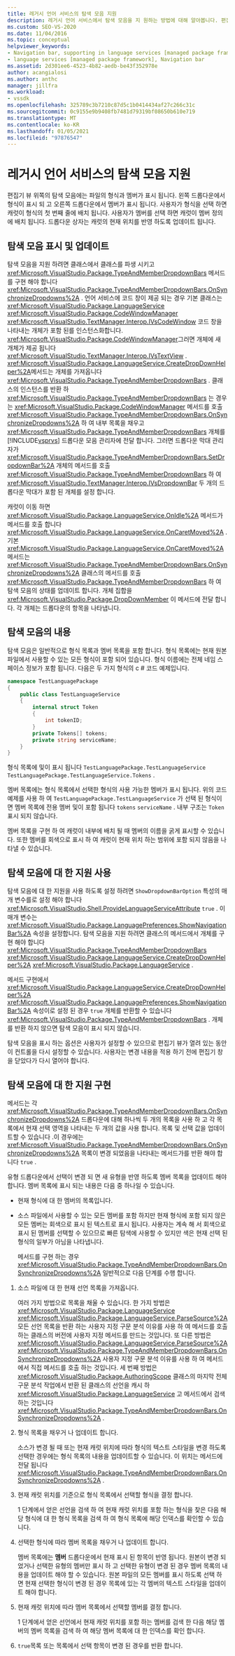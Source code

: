 ```yaml
---
title: 레거시 언어 서비스의 탐색 모음 지원
description: 레거시 언어 서비스에서 탐색 모음을 지 원하는 방법에 대해 알아봅니다. 편집기 보기의 탐색 모음은 파일의 형식 및 멤버를 표시 합니다.
ms.custom: SEO-VS-2020
ms.date: 11/04/2016
ms.topic: conceptual
helpviewer_keywords:
- Navigation bar, supporting in language services [managed package framework]
- language services [managed package framework], Navigation bar
ms.assetid: 2d301ee6-4523-4b82-aedb-be43f352978e
author: acangialosi
ms.author: anthc
manager: jillfra
ms.workload:
- vssdk
ms.openlocfilehash: 325789c3b7210c87d5c1b0414434af27c266c31c
ms.sourcegitcommit: 0c9155e9b9408fb7481d79319bf08650b610e719
ms.translationtype: MT
ms.contentlocale: ko-KR
ms.lasthandoff: 01/05/2021
ms.locfileid: "97876547"
---
```

# <a name="support-for-the-navigation-bar-in-a-legacy-language-service"></a>레거시 언어 서비스의 탐색 모음 지원
편집기 뷰 위쪽의 탐색 모음에는 파일의 형식과 멤버가 표시 됩니다. 왼쪽 드롭다운에서 형식이 표시 되 고 오른쪽 드롭다운에서 멤버가 표시 됩니다. 사용자가 형식을 선택 하면 캐럿이 형식의 첫 번째 줄에 배치 됩니다. 사용자가 멤버를 선택 하면 캐럿이 멤버 정의에 배치 됩니다. 드롭다운 상자는 캐럿의 현재 위치를 반영 하도록 업데이트 됩니다.

## <a name="displaying-and-updating-the-navigation-bar"></a>탐색 모음 표시 및 업데이트
 탐색 모음을 지원 하려면 클래스에서 클래스를 파생 시키고 <xref:Microsoft.VisualStudio.Package.TypeAndMemberDropdownBars> 메서드를 구현 해야 합니다 <xref:Microsoft.VisualStudio.Package.TypeAndMemberDropdownBars.OnSynchronizeDropdowns%2A> . 언어 서비스에 코드 창이 제공 되는 경우 기본 클래스는 <xref:Microsoft.VisualStudio.Package.LanguageService> <xref:Microsoft.VisualStudio.Package.CodeWindowManager> <xref:Microsoft.VisualStudio.TextManager.Interop.IVsCodeWindow> 코드 창을 나타내는 개체가 포함 된를 인스턴스화합니다. <xref:Microsoft.VisualStudio.Package.CodeWindowManager>그러면 개체에 새 개체가 제공 됩니다 <xref:Microsoft.VisualStudio.TextManager.Interop.IVsTextView> . <xref:Microsoft.VisualStudio.Package.LanguageService.CreateDropDownHelper%2A>메서드는 개체를 가져옵니다 <xref:Microsoft.VisualStudio.Package.TypeAndMemberDropdownBars> . 클래스의 인스턴스를 반환 하 <xref:Microsoft.VisualStudio.Package.TypeAndMemberDropdownBars> 는 경우는 <xref:Microsoft.VisualStudio.Package.CodeWindowManager> 메서드를 호출 <xref:Microsoft.VisualStudio.Package.TypeAndMemberDropdownBars.OnSynchronizeDropdowns%2A> 하 여 내부 목록을 채우고 <xref:Microsoft.VisualStudio.Package.TypeAndMemberDropdownBars> 개체를 [!INCLUDE[vsprvs](../../code-quality/includes/vsprvs_md.md)] 드롭다운 모음 관리자에 전달 합니다. 그러면 드롭다운 막대 관리자가 <xref:Microsoft.VisualStudio.Package.TypeAndMemberDropdownBars.SetDropdownBar%2A> 개체의 메서드를 호출 <xref:Microsoft.VisualStudio.Package.TypeAndMemberDropdownBars> 하 여 <xref:Microsoft.VisualStudio.TextManager.Interop.IVsDropdownBar> 두 개의 드롭다운 막대가 포함 된 개체를 설정 합니다.

 캐럿이 이동 하면 <xref:Microsoft.VisualStudio.Package.LanguageService.OnIdle%2A> 메서드가 메서드를 호출 합니다 <xref:Microsoft.VisualStudio.Package.LanguageService.OnCaretMoved%2A> . 기본 <xref:Microsoft.VisualStudio.Package.LanguageService.OnCaretMoved%2A> 메서드는 <xref:Microsoft.VisualStudio.Package.TypeAndMemberDropdownBars.OnSynchronizeDropdowns%2A> 클래스의 메서드를 호출 <xref:Microsoft.VisualStudio.Package.TypeAndMemberDropdownBars> 하 여 탐색 모음의 상태를 업데이트 합니다. 개체 집합을 <xref:Microsoft.VisualStudio.Package.DropDownMember> 이 메서드에 전달 합니다. 각 개체는 드롭다운의 항목을 나타냅니다.

## <a name="the-contents-of-the-navigation-bar"></a>탐색 모음의 내용
 탐색 모음은 일반적으로 형식 목록과 멤버 목록을 포함 합니다. 형식 목록에는 현재 원본 파일에서 사용할 수 있는 모든 형식이 포함 되어 있습니다. 형식 이름에는 전체 네임 스페이스 정보가 포함 됩니다. 다음은 두 가지 형식의 c # 코드 예제입니다.

```csharp
namespace TestLanguagePackage
{
    public class TestLanguageService
    {
        internal struct Token
        {
            int tokenID;
        }
        private Tokens[] tokens;
        private string serviceName;
    }
}
```

 형식 목록에 및이 표시 됩니다 `TestLanguagePackage.TestLanguageService` `TestLanguagePackage.TestLanguageService.Tokens` .

 멤버 목록에는 형식 목록에서 선택한 형식의 사용 가능한 멤버가 표시 됩니다. 위의 코드 예제를 사용 하 여 `TestLanguagePackage.TestLanguageService` 가 선택 된 형식이 면 멤버 목록에 전용 멤버 및이 포함 됩니다 `tokens` `serviceName` . 내부 구조는 `Token` 표시 되지 않습니다.

 멤버 목록을 구현 하 여 캐럿이 내부에 배치 될 때 멤버의 이름을 굵게 표시할 수 있습니다. 또한 멤버를 회색으로 표시 하 여 캐럿이 현재 위치 하는 범위에 포함 되지 않음을 나타낼 수 있습니다.

## <a name="enabling-support-for-the-navigation-bar"></a>탐색 모음에 대 한 지원 사용
 탐색 모음에 대 한 지원을 사용 하도록 설정 하려면 `ShowDropdownBarOption` 특성의 매개 변수를로 설정 해야 합니다 <xref:Microsoft.VisualStudio.Shell.ProvideLanguageServiceAttribute> `true` . 이 매개 변수는 <xref:Microsoft.VisualStudio.Package.LanguagePreferences.ShowNavigationBar%2A> 속성을 설정합니다. 탐색 모음을 지원 하려면 클래스의 메서드에서 개체를 구현 해야 합니다 <xref:Microsoft.VisualStudio.Package.TypeAndMemberDropdownBars> <xref:Microsoft.VisualStudio.Package.LanguageService.CreateDropDownHelper%2A> <xref:Microsoft.VisualStudio.Package.LanguageService> .

 메서드 구현에서 <xref:Microsoft.VisualStudio.Package.LanguageService.CreateDropDownHelper%2A> <xref:Microsoft.VisualStudio.Package.LanguagePreferences.ShowNavigationBar%2A> 속성이로 설정 된 경우 `true` 개체를 반환할 수 있습니다 <xref:Microsoft.VisualStudio.Package.TypeAndMemberDropdownBars> . 개체를 반환 하지 않으면 탐색 모음이 표시 되지 않습니다.

 탐색 모음을 표시 하는 옵션은 사용자가 설정할 수 있으므로 편집기 뷰가 열려 있는 동안이 컨트롤을 다시 설정할 수 있습니다. 사용자는 변경 내용을 적용 하기 전에 편집기 창을 닫았다가 다시 열어야 합니다.

## <a name="implementing-support-for-the-navigation-bar"></a>탐색 모음에 대 한 지원 구현
 메서드는 각 <xref:Microsoft.VisualStudio.Package.TypeAndMemberDropdownBars.OnSynchronizeDropdowns%2A> 드롭다운에 대해 하나씩 두 개의 목록을 사용 하 고 각 목록에서 현재 선택 영역을 나타내는 두 개의 값을 사용 합니다. 목록 및 선택 값을 업데이트할 수 있습니다 .이 경우에는 <xref:Microsoft.VisualStudio.Package.TypeAndMemberDropdownBars.OnSynchronizeDropdowns%2A> 목록이 변경 되었음을 나타내는 메서드가를 반환 해야 합니다 `true` .

 유형 드롭다운에서 선택이 변경 되 면 새 유형을 반영 하도록 멤버 목록을 업데이트 해야 합니다. 멤버 목록에 표시 되는 내용은 다음 중 하나일 수 있습니다.

- 현재 형식에 대 한 멤버의 목록입니다.

- 소스 파일에서 사용할 수 있는 모든 멤버를 포함 하지만 현재 형식에 포함 되지 않은 모든 멤버는 회색으로 표시 된 텍스트로 표시 됩니다. 사용자는 계속 해 서 회색으로 표시 된 멤버를 선택할 수 있으므로 빠른 탐색에 사용할 수 있지만 색은 현재 선택 된 형식의 일부가 아님을 나타냅니다.

  메서드를 구현 하는 경우 <xref:Microsoft.VisualStudio.Package.TypeAndMemberDropdownBars.OnSynchronizeDropdowns%2A> 일반적으로 다음 단계를 수행 합니다.

1. 소스 파일에 대 한 현재 선언 목록을 가져옵니다.

     여러 가지 방법으로 목록을 채울 수 있습니다. 한 가지 방법은 <xref:Microsoft.VisualStudio.Package.LanguageService> <xref:Microsoft.VisualStudio.Package.LanguageService.ParseSource%2A> 모든 선언 목록을 반환 하는 사용자 지정 구문 분석 이유를 사용 하 여 메서드를 호출 하는 클래스의 버전에 사용자 지정 메서드를 만드는 것입니다. 또 다른 방법은 <xref:Microsoft.VisualStudio.Package.LanguageService.ParseSource%2A> <xref:Microsoft.VisualStudio.Package.TypeAndMemberDropdownBars.OnSynchronizeDropdowns%2A> 사용자 지정 구문 분석 이유를 사용 하 여 메서드에서 직접 메서드를 호출 하는 것입니다. 세 번째 방법은 <xref:Microsoft.VisualStudio.Package.AuthoringScope> 클래스의 마지막 전체 구문 분석 작업에서 반환 된 클래스의 선언을 캐시 하 <xref:Microsoft.VisualStudio.Package.LanguageService> 고 메서드에서 검색 하는 것입니다 <xref:Microsoft.VisualStudio.Package.TypeAndMemberDropdownBars.OnSynchronizeDropdowns%2A> .

2. 형식 목록을 채우거 나 업데이트 합니다.

     소스가 변경 될 때 또는 현재 캐럿 위치에 따라 형식의 텍스트 스타일을 변경 하도록 선택한 경우에는 형식 목록의 내용을 업데이트할 수 있습니다. 이 위치는 메서드에 전달 됩니다 <xref:Microsoft.VisualStudio.Package.TypeAndMemberDropdownBars.OnSynchronizeDropdowns%2A> .

3. 현재 캐럿 위치를 기준으로 형식 목록에서 선택할 형식을 결정 합니다.

     1 단계에서 얻은 선언을 검색 하 여 현재 캐럿 위치를 포함 하는 형식을 찾은 다음 해당 형식에 대 한 형식 목록을 검색 하 여 형식 목록에 해당 인덱스를 확인할 수 있습니다.

4. 선택한 형식에 따라 멤버 목록을 채우거 나 업데이트 합니다.

     멤버 목록에는 **멤버** 드롭다운에서 현재 표시 된 항목이 반영 됩니다. 원본이 변경 되었거나 선택한 유형의 멤버만 표시 하 고 선택한 유형이 변경 된 경우 멤버 목록의 내용을 업데이트 해야 할 수 있습니다. 원본 파일의 모든 멤버를 표시 하도록 선택 하면 현재 선택한 형식이 변경 된 경우 목록에 있는 각 멤버의 텍스트 스타일을 업데이트 해야 합니다.

5. 현재 캐럿 위치에 따라 멤버 목록에서 선택할 멤버를 결정 합니다.

     1 단계에서 얻은 선언에서 현재 캐럿 위치를 포함 하는 멤버를 검색 한 다음 해당 멤버의 멤버 목록을 검색 하 여 해당 멤버 목록에 대 한 인덱스를 확인 합니다.

6. `true`목록 또는 목록에서 선택 항목이 변경 된 경우를 반환 합니다.
